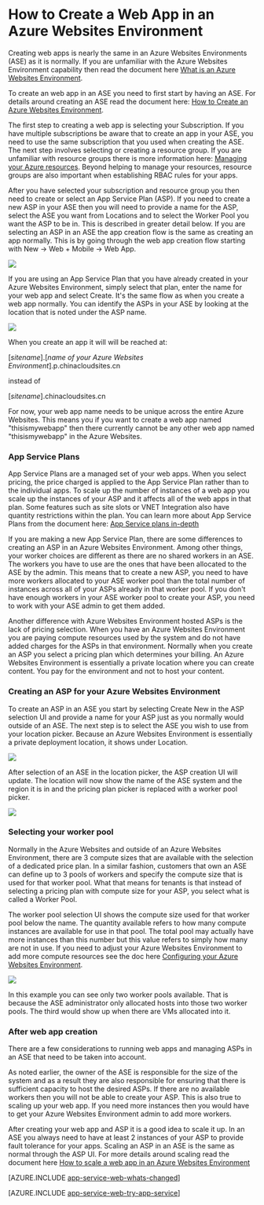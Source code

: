 <properties
	pageTitle="How to Create a Web App in an Azure Websites Environment"
	description="Creation flow for web apps and app service plans examined for an app service environment"
	services="app-service"
	documentationCenter=""
	authors="ccompy"
	manager="stefsch"
	editor=""/>

<tags
	ms.service="app-service"
	ms.date="09/15/2015"
	wacn.date=""/>

# How to Create a Web App in an Azure Websites Environment #

Creating web apps is nearly the same in an Azure Websites Environments (ASE) as it is normally.  If you are unfamiliar with the Azure Websites Environment capability then read the document here [What is an Azure Websites Environment](/documentation/articles/app-service-app-service-environment-intro).

To create an web app in an ASE you need to first start by having an ASE.   For details around creating an ASE read the document here: [How to Create an Azure Websites Environment](/documentation/articles/app-service-web-how-to-create-an-app-service-environment).

The first step to creating a web app is selecting your Subscription.  If you have multiple subscriptions be aware that to create an app in your ASE, you need to use the same subscription that you used when creating the ASE. The next step involves selecting or creating a resource group.  If you are unfamiliar with resource groups there is more information here: [Managing your Azure resources][ResourceGroups].  Beyond helping to manage your resources, resource groups are also important when establishing RBAC rules for your apps.  

After you have selected your subscription and resource group you then need to create or select an App Service Plan (ASP).  If you need to create a new ASP in your ASE then you will need to provide a name for the ASP, select the ASE you want from Locations and to select the Worker Pool you want the ASP to be in.  This is described in greater detail below.  If you are selecting an ASP in an ASE the app creation flow is the same as creating an app normally.  This is by going through the web app creation flow starting with New -> Web + Mobile -> Web App.

![][1]


If you are using an App Service Plan that you have already created in your Azure Websites Environment, simply select that plan, enter the name for your web app and select Create.  It's the same flow as when you create a web app normally.  You can identify the ASPs in your ASE by looking at the location that is noted under the ASP name.  

![][5]

When you create an app it will will be reached at:

[*sitename*].[*name of your Azure Websites Environment*].p.chinacloudsites.cn

instead of

[*sitename*].chinacloudsites.cn

For now, your web app name needs to be unique across the entire Azure Websites.  This means you if you want to create a web app named "thisismywebapp" then there currently cannot be any other web app named "thisismywebapp" in the Azure Websites.  

### App Service Plans ###

App Service Plans are a managed set of your web apps.  When you select pricing, the price charged is applied to the App Service Plan rather than to the individual apps.  To scale up the number of instances of a web app you scale up the instances of your ASP and it affects all of the web apps in that plan.  Some features such as site slots or VNET Integration also have quantity restrictions within the plan.  You can learn more about App Service Plans from the document here: [App Service plans in-depth](/documentation/articles/azure-web-sites-web-hosting-plans-in-depth-overview)

If you are making a new App Service Plan, there are some differences to creating an ASP in an Azure Websites Environment.  Among other things, your worker choices are different as there are no shared workers in an ASE.  The workers you have to use are the ones that have been allocated to the ASE by the admin.  This means that to create a new ASP, you need to have more workers allocated to your ASE worker pool than the total number of instances across all of your ASPs already in that worker pool.  If you don't have enough workers in your ASE worker pool to create your ASP, you need to work with your ASE admin to get them added.

Another difference with Azure Websites Environment hosted ASPs is the lack of pricing selection.  When you have an Azure Websites Environment you are paying compute resources used by the system and do not have added charges for the ASPs in that environment.  Normally when you create an ASP you select a pricing plan which determines your billing.  An Azure Websites Environment is essentially a private location where you can create content.  You pay for the environment and not to host your content.

### Creating an ASP for your Azure Websites Environment ###

To create an ASP in an ASE you start by selecting Create New in the ASP selection UI and provide a name for your ASP just as you normally would outside of an ASE.  The next step is to select the ASE you wish to use from your location picker.  Because an Azure Websites Environment is essentially a private deployment location, it shows under Location. 

![][2]

After selection of an ASE in the location picker, the ASP creation UI will update.  The location will now show the name of the ASE system and the region it is in and the pricing plan picker is replaced with a worker pool picker.  

![][3]

### Selecting your worker pool ###

Normally in the Azure Websites and outside of an Azure Websites Environment, there are 3 compute sizes that are available with the selection of a dedicated price plan.  In a similar fashion, customers that own an ASE can define up to 3 pools of workers and specify the compute size that is used for that worker pool.  What that means for tenants is that instead of selecting a pricing plan with compute size for your ASP, you select what is called a Worker Pool.  

The worker pool selection UI shows the compute size used for that worker pool below the name.  The quantity available refers to how many compute instances are available for use in that pool.  The total pool may actually have more instances than this number but this value refers to simply how many are not in use.  If you need to adjust your Azure Websites Environment to add more compute resources see the doc here [Configuring your Azure Websites Environment](/documentation/articles/app-service-web-configure-an-app-service-environment).

![][4]

In this example you can see only two worker pools available. That is because the ASE administrator only allocated hosts into those two worker pools.  The third would show up when there are VMs allocated into it.  

### After web app creation ###

There are a few considerations to running web apps and managing ASPs in an ASE that need to be taken into account.  

As noted earlier, the owner of the ASE is responsible for the size of the system and as a result they are also responsible for ensuring that there is sufficient capacity to host the desired ASPs. If there are no available workers then you will not be able to create your ASP.  This is also true to scaling up your web app.  If you need more instances then you would have to get your Azure Websites Environment admin to add more workers.

After creating your web app and ASP it is a good idea to scale it up.  In an ASE you always need to have at least 2 instances of your ASP to provide fault tolerance for your apps.  Scaling an ASP in an ASE is the same as normal through the ASP UI.  For more details around scaling read the document here [How to scale a web app in an Azure Websites Environment](/documentation/articles/app-service-web-scale-a-web-app-in-an-app-service-environment)


[AZURE.INCLUDE [app-service-web-whats-changed](../includes/app-service-web-whats-changed.md)]

[AZURE.INCLUDE [app-service-web-try-app-service](../includes/app-service-web-try-app-service.md)]

<!--Image references-->
[1]: ./media/app-service-web-how-to-create-a-web-app-in-an-ase/createaspnewwebapp.png
[2]: ./media/app-service-web-how-to-create-a-web-app-in-an-ase/createasplocation.png
[3]: ./media/app-service-web-how-to-create-a-web-app-in-an-ase/createaspselected.png
[4]: ./media/app-service-web-how-to-create-a-web-app-in-an-ase/createaspworkerpool.png
[5]: ./media/app-service-web-how-to-create-a-web-app-in-an-ase/selectaspinase.png

<!--Links-->
[WhatisASE]: /documentation/articles/app-service-app-service-environment-intro/
[Appserviceplans]: /documentation/articles/azure-web-sites-web-hosting-plans-in-depth-overview/
[HowtoCreateASE]: /documentation/articles/app-service-web-how-to-create-an-app-service-environment/
[HowtoScale]: /documentation/articles/app-service-web-scale-a-web-app-in-an-app-service-environment
[HowtoConfigureASE]: /documentation/articles/app-service-web-configure-an-app-service-environment
[ResourceGroups]: /documentation/articles/resource-group-portal/
[AzurePowershell]: /documentation/articles/powershell-install-configure/
